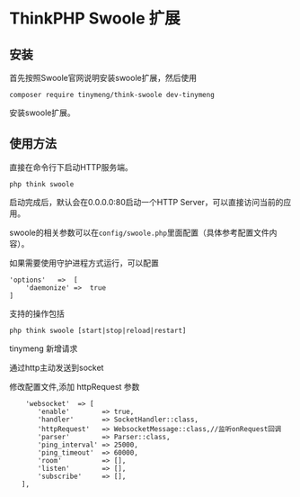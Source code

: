 ThinkPHP Swoole 扩展
===============

## 安装

首先按照Swoole官网说明安装swoole扩展，然后使用
~~~
composer require tinymeng/think-swoole dev-tinymeng
~~~
安装swoole扩展。

## 使用方法


直接在命令行下启动HTTP服务端。

~~~
php think swoole
~~~

启动完成后，默认会在0.0.0.0:80启动一个HTTP Server，可以直接访问当前的应用。

swoole的相关参数可以在`config/swoole.php`里面配置（具体参考配置文件内容）。

如果需要使用守护进程方式运行，可以配置

~~~
'options'   =>  [
    'daemonize' =>  true
]
~~~

支持的操作包括
~~~
php think swoole [start|stop|reload|restart]
~~~

tinymeng  新增请求

通过http主动发送到socket

修改配置文件,添加 httpRequest 参数

 ```
     'websocket'  => [
        'enable'        => true,
        'handler'       => SocketHandler::class,
        'httpRequest'   => WebsocketMessage::class,//监听onRequest回调
        'parser'        => Parser::class,
        'ping_interval' => 25000,
        'ping_timeout'  => 60000,
        'room'          => [],
        'listen'        => [],
        'subscribe'     => [],
    ],
 ```

